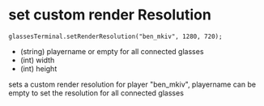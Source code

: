 

# set custom render Resolution
`glassesTerminal.setRenderResolution("ben_mkiv", 1280, 720);`
* (string) playername or empty for all connected glasses
* (int) width
* (int) height

sets a custom render resolution for player "ben_mkiv", playername can be empty to set the resolution for all connected glasses

